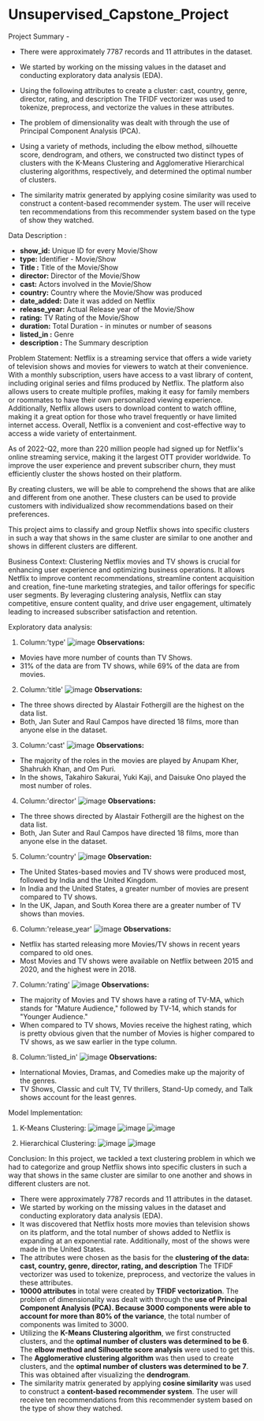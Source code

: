 # Unsupervised_Capstone_Project

Project Summary -
* There were approximately 7787 records and 11 attributes in the dataset.

* We started by working on the missing values in the dataset and conducting exploratory data analysis (EDA).

* Using the following attributes to create a cluster: cast, country, genre, director, rating, and description The TFIDF vectorizer was used to tokenize, preprocess, and vectorize the values in these attributes.

* The problem of dimensionality was dealt with through the use of Principal Component Analysis (PCA).

* Using a variety of methods, including the elbow method, silhouette score, dendrogram, and others, we constructed two distinct types of clusters with the K-Means Clustering and Agglomerative Hierarchical clustering algorithms, respectively, and determined the optimal number of clusters.

* The similarity matrix generated by applying cosine similarity was used to construct a content-based recommender system. The user will receive ten recommendations from this recommender system based on the type of show they watched.


Data Description :
* **show_id:** Unique ID for every Movie/Show
* **type:** Identifier - Movie/Show
* **Title :** Title of the Movie/Show
* **director:** Director of the Movie/Show
* **cast:** Actors involved in the Movie/Show
* **country:** Country where the Movie/Show was produced
* **date_added:** Date it was added on Netflix
* **release_year:** Actual Release year of the Movie/Show
* **rating:** TV Rating of the Movie/Show
* **duration:** Total Duration - in minutes or number of seasons
* **listed_in :** Genre
* **description :** The Summary description

Problem Statement:
Netflix is a streaming service that offers a wide variety of television shows and movies for viewers to watch at their convenience. With a monthly subscription, users have access to a vast library of content, including original series and films produced by Netflix. The platform also allows users to create multiple profiles, making it easy for family members or roommates to have their own personalized viewing experience. Additionally, Netflix allows users to download content to watch offline, making it a great option for those who travel frequently or have limited internet access. Overall, Netflix is a convenient and cost-effective way to access a wide variety of entertainment.

As of 2022-Q2, more than 220 million people had signed up for Netflix's online streaming service, making it the largest OTT provider worldwide. To improve the user experience and prevent subscriber churn, they must efficiently cluster the shows hosted on their platform.

By creating clusters, we will be able to comprehend the shows that are alike and different from one another. These clusters can be used to provide customers with individualized show recommendations based on their preferences.

This project aims to classify and group Netflix shows into specific clusters in such a way that shows in the same cluster are similar to one another and shows in different clusters are different.

Business Context:
Clustering Netflix movies and TV shows is crucial for enhancing user experience and optimizing business operations. It allows Netflix to improve content recommendations, streamline content acquisition and creation, fine-tune marketing strategies, and tailor offerings for specific user segments. By leveraging clustering analysis, Netflix can stay competitive, ensure content quality, and drive user engagement, ultimately leading to increased subscriber satisfaction and retention.


Exploratory data analysis:

1. Column:'type'
![image](https://github.com/Nik852001/Unsupervised_Capstone_Project/assets/93510310/9f12da7e-4298-43e9-ac21-02582f52adcc)
**Observations:**

* Movies have more number of counts than TV Shows.
* 31% of the data are from TV shows, while 69% of the data are from movies.

2. Column:'title'
![image](https://github.com/Nik852001/Unsupervised_Capstone_Project/assets/93510310/8508ac11-d872-4ef2-8b32-9cdc4e893853)
**Observations:**

* The three shows directed by Alastair Fothergill are the highest on the data list.
* Both, Jan Suter and Raul Campos have directed 18 films, more than anyone else in the dataset.

3. Column:'cast'
![image](https://github.com/Nik852001/Unsupervised_Capstone_Project/assets/93510310/fe1e9e67-49d2-4052-9df0-8bb1edc794c4)
**Observations:**

* The majority of the roles in the movies are played by Anupam Kher, Shahrukh Khan, and Om Puri.
* In the shows, Takahiro Sakurai, Yuki Kaji, and Daisuke Ono played the most number of roles.

4. Column:'director'
![image](https://github.com/Nik852001/Unsupervised_Capstone_Project/assets/93510310/32dd311b-9a01-4657-82a8-6b365d1d7199)
**Observations:**

* The three shows directed by Alastair Fothergill are the highest on the data list.
* Both, Jan Suter and Raul Campos have directed 18 films, more than anyone else in the dataset.

5. Column:'country'
![image](https://github.com/Nik852001/Unsupervised_Capstone_Project/assets/93510310/8e8513e2-9995-4d44-80bc-5bec3ef77065)
**Observation:**
* The United States-based movies and TV shows were produced most, followed by India and the United Kingdom.
* In India and the United States, a greater number of movies are present compared to TV shows.
* In the UK, Japan, and South Korea there are a greater number of TV shows than movies.

6. Column:'release_year'
![image](https://github.com/Nik852001/Unsupervised_Capstone_Project/assets/93510310/9a56dbef-9c50-4025-befe-ff3720ca1070)
**Observations:**

* Netflix has started releasing more Movies/TV shows in recent years compared to old ones.
* Most Movies and TV shows were available on Netflix between 2015 and 2020, and the highest were in 2018.

7. Column:'rating'
![image](https://github.com/Nik852001/Unsupervised_Capstone_Project/assets/93510310/5ec8d918-a978-412d-b7d0-7a2b46721fde)
**Observations:**

* The majority of Movies and TV shows have a rating of TV-MA, which stands for "Mature Audience," followed by TV-14, which stands for "Younger Audience."
* When compared to TV shows, Movies receive the highest rating, which is pretty obvious given that the number of Movies is higher compared to TV shows, as we saw earlier in the type column.

8. Column:'listed_in'
![image](https://github.com/Nik852001/Unsupervised_Capstone_Project/assets/93510310/64a1d1ff-5edf-4e8d-8a08-f733d11c78d6)
**Observations:**

* International Movies, Dramas, and Comedies make up the majority of the genres.
* TV Shows, Classic and cult TV, TV thrillers, Stand-Up comedy, and Talk shows account for the least genres.


Model Implementation:
1. K-Means Clustering:
![image](https://github.com/Nik852001/Unsupervised_Capstone_Project/assets/93510310/535d0484-d251-4bbd-887d-28fc392665d0)
![image](https://github.com/Nik852001/Unsupervised_Capstone_Project/assets/93510310/d3b63b8e-6b9c-4b31-9d50-ad5a1a147c31)
![image](https://github.com/Nik852001/Unsupervised_Capstone_Project/assets/93510310/195e5dc6-f54c-4ade-b921-2fa1c091019b)

2. Hierarchical Clustering:
![image](https://github.com/Nik852001/Unsupervised_Capstone_Project/assets/93510310/df26c554-5f89-4966-aeb1-7df7ca349f46)
![image](https://github.com/Nik852001/Unsupervised_Capstone_Project/assets/93510310/c7d0e20d-496f-4968-97b7-4a094e3934cc)



Conclusion:
In this project, we tackled a text clustering problem in which we had to categorize and group Netflix shows into specific clusters in such a way that shows in the same cluster are similar to one another and shows in different clusters are not.

* There were approximately 7787 records and 11 attributes in the dataset.
* We started by working on the missing values in the dataset and conducting exploratory data analysis (EDA).
* It was discovered that Netflix hosts more movies than television shows on its platform, and the total number of shows added to Netflix is expanding at an exponential rate. Additionally, most of the shows were made in the United States.
* The attributes were chosen as the basis for the **clustering of the data: cast, country, genre, director, rating, and description** The TFIDF vectorizer was used to tokenize, preprocess, and vectorize the values in these attributes.
* **10000 attributes** in total were created by **TFIDF vectorization**.
The problem of dimensionality was dealt with through the **use of Principal Component Analysis (PCA). Because 3000 components were able to account for more than 80% of the variance**, the total number of components was limited to 3000.
* Utilizing the **K-Means Clustering algorithm**, we first constructed clusters, and the **optimal number of clusters was determined to be 6**. The **elbow method and Silhouette score analysis** were used to get this.
* The **Agglomerative clustering algorithm** was then used to create clusters, and the **optimal number of clusters was determined to be 7**. This was obtained after visualizing the **dendrogram**.
* The similarity matrix generated by applying **cosine similarity** was used to construct a **content-based recommender system**. The user will receive ten recommendations from this recommender system based on the type of show they watched.










